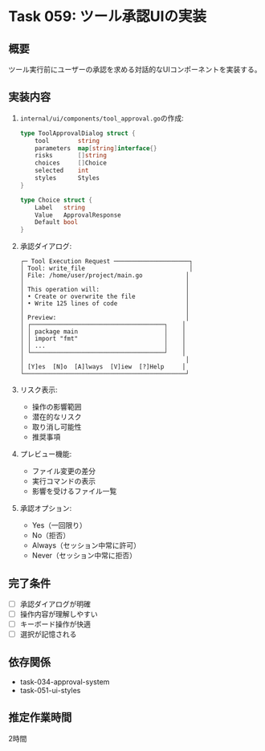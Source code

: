# Task 059: ツール承認UIの実装

## 概要
ツール実行前にユーザーの承認を求める対話的なUIコンポーネントを実装する。

## 実装内容
1. `internal/ui/components/tool_approval.go`の作成:
   ```go
   type ToolApprovalDialog struct {
       tool        string
       parameters  map[string]interface{}
       risks       []string
       choices     []Choice
       selected    int
       styles      Styles
   }
   
   type Choice struct {
       Label   string
       Value   ApprovalResponse
       Default bool
   }
   ```

2. 承認ダイアログ:
   ```
   ┌─ Tool Execution Request ─────────────────────┐
   │ Tool: write_file                             │
   │ File: /home/user/project/main.go            │
   │                                             │
   │ This operation will:                        │
   │ • Create or overwrite the file              │
   │ • Write 125 lines of code                   │
   │                                             │
   │ Preview:                                    │
   │ ┌─────────────────────────────────────┐    │
   │ │ package main                        │    │
   │ │ import "fmt"                        │    │
   │ │ ...                                 │    │
   │ └─────────────────────────────────────┘    │
   │                                             │
   │ [Y]es  [N]o  [A]lways  [V]iew  [?]Help     │
   └─────────────────────────────────────────────┘
   ```

3. リスク表示:
   - 操作の影響範囲
   - 潜在的なリスク
   - 取り消し可能性
   - 推奨事項

4. プレビュー機能:
   - ファイル変更の差分
   - 実行コマンドの表示
   - 影響を受けるファイル一覧

5. 承認オプション:
   - Yes（一回限り）
   - No（拒否）
   - Always（セッション中常に許可）
   - Never（セッション中常に拒否）

## 完了条件
- [ ] 承認ダイアログが明確
- [ ] 操作内容が理解しやすい
- [ ] キーボード操作が快適
- [ ] 選択が記憶される

## 依存関係
- task-034-approval-system
- task-051-ui-styles

## 推定作業時間
2時間